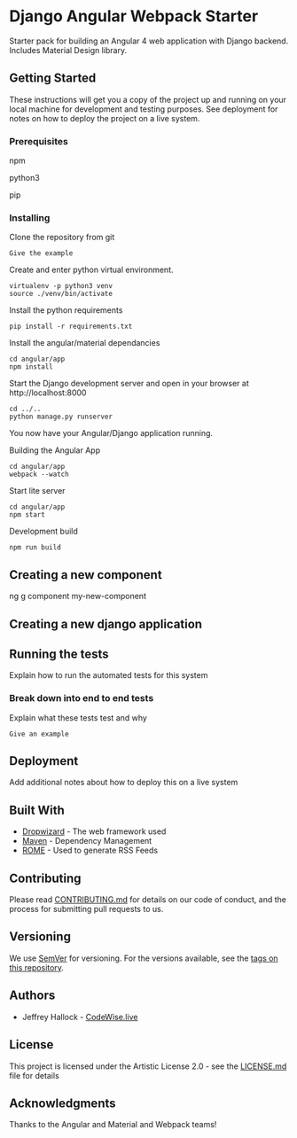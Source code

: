 
# Django Angular Webpack Starter

Starter pack for building an Angular 4 web application with Django backend.
Includes Material Design library.

## Getting Started

These instructions will get you a copy of the project up and running on your local machine for development and testing purposes. See deployment for notes on how to deploy the project on a live system.

### Prerequisites

npm

python3

pip

### Installing

Clone the repository from git

```
Give the example
```

Create and enter python virtual environment.

```
virtualenv -p python3 venv
source ./venv/bin/activate
```

Install the python requirements

```
pip install -r requirements.txt
```

Install the angular/material dependancies

```
cd angular/app
npm install
```

Start the Django development server and open in your browser 
at http://localhost:8000

```
cd ../..
python manage.py runserver
```

You now have your Angular/Django application running. 


Building the Angular App

```
cd angular/app
webpack --watch
```



Start lite server

```
cd angular/app
npm start
```


Development build

```
npm run build
```

## Creating a new component

ng g component my-new-component

## Creating a new django application




## Running the tests

Explain how to run the automated tests for this system

### Break down into end to end tests

Explain what these tests test and why

```
Give an example
```


## Deployment

Add additional notes about how to deploy this on a live system

## Built With

* [Dropwizard](http://www.dropwizard.io/1.0.2/docs/) - The web framework used
* [Maven](https://maven.apache.org/) - Dependency Management
* [ROME](https://rometools.github.io/rome/) - Used to generate RSS Feeds

## Contributing

Please read [CONTRIBUTING.md](https://gist.github.com/PurpleBooth/b24679402957c63ec426) for details on our code of conduct, and the process for submitting pull requests to us.

## Versioning

We use [SemVer](http://semver.org/) for versioning. For the versions available, see the [tags on this repository](https://github.com/your/project/tags). 

## Authors

* Jeffrey Hallock - [CodeWise.live](https://codewise.live)

## License

This project is licensed under the Artistic License 2.0 - see the [LICENSE.md](LICENSE.md) file for details

## Acknowledgments

Thanks to the Angular and Material and Webpack teams!